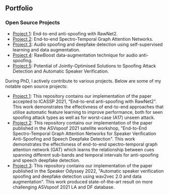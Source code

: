 <section id="portfolio">
  <h2>Portfolio</h2>
  <h3>Open Source Projects</h3>
  <ul>
    <li><a href="https://github.com/eurecom-asp/rawnet2-antispoofing">Project 1</a>: End-to-end anti-spoofing with RawNet2.</li>
    <li><a href="https://github.com/eurecom-asp/RawGAT-ST-antispoofing">Project 2</a>: End-to-end Spectro-Temporal Graph Attention Networks.</li>
    <li><a href="https://github.com/TakHemlata/SSL_Anti-spoofing">Project 3</a>: Audio spoofing and deepfake detection using self-supervised learning and data augmentation.</li>
    <li><a href="https://github.com/TakHemlata/RawBoost-antispoofing">Project 4</a>: RawBoost data-augmentation technique for audio anti-spoofing.</li>
    <li><a href="https://github.com/eurecom-asp/sasv-joint-optimisation">Project 5</a>: Potential of Jointly-Optimised Solutions to
Spoofing Attack Detection and Automatic Speaker Verification.</li>
    
  </ul>
  <p>During PhD, I actively contribute to various projects. Below are some of my notable open source projects:</p>
  <ul>
    <li><a href="https://github.com/eurecom-asp/rawnet2-antispoofing">Project 1</a>: This repository contains our implementation of the paper accepted to ICASSP 2021, "End-to-end anti-spoofing with RawNet2". This work demonstrates the effectivness of end-to-end approaches that utilise automatic feature learning to improve performance, both for seen spoofing attack types as well as for worst-case (A17) unseen attack.</li>
    <li><a href="https://github.com/eurecom-asp/RawGAT-ST-antispoofing">Project 2</a>: This repository contains our implementation of the paper published in the ASVspoof 2021 satellite workshop, "End-to-End Spectro-Temporal Graph Attention Networks for Speaker Verification Anti-Spoofing and Speech Deepfake Detection". This work demonstrates the effectivness of end-to-end spectro-temporal graph attention network (GAT) which learns the relationship between cues spanning different sub-bands and temporal intervals for anti-spoofing and speech deepfake detection.</li>
    <li><a href="https://github.com/TakHemlata/SSL_Anti-spoofing">Project 3</a>: This repository contains our implementation of the paper published in the Speaker Odyssey 2022, "Automatic speaker verification spoofing and deepfake detection using wav2vec 2.0 and data augmentation". This work produced state-of-the-art result on more challenging ASVspoof 2021 LA and DF database.</li>
  </ul>
</section>
